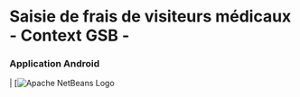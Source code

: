 # Saisie de frais de visiteurs médicaux - Context GSB - 
### Application Android

| [![Apache NetBeans Logo](https://commons.wikimedia.org/wiki/File:Android_Studio_icon.svg#file)
